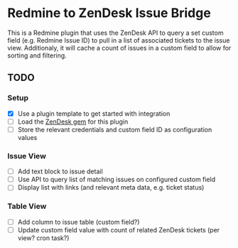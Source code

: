 # Redmine to ZenDesk Issue Bridge

This is a Redmine plugin that uses the ZenDesk API to query a set custom field (e.g. Redmine Issue ID) to pull in a list of associated tickets to the issue view. Additionaly, it will cache a count of issues in a custom field to allow for sorting and filtering.

## TODO

### Setup

- [x] Use a plugin template to get started with integration
- [ ] Load the [ZenDesk gem](https://github.com/zendesk/zendesk_api_client_rb) for this plugin
- [ ] Store the relevant credentials and custom field ID as configuration values

### Issue View

- [ ] Add text block to issue detail
- [ ] Use API to query list of matching issues on configured custom field
- [ ] Display list with links (and relevant meta data, e.g. ticket status)

### Table View

- [ ] Add column to issue table (custom field?)
- [ ] Update custom field value with count of related ZenDesk tickets (per view? cron task?) 
